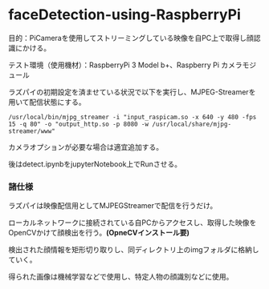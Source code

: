 # faceDetection-using-RaspberryPi

目的：PiCameraを使用してストリーミングしている映像を自PC上で取得し顔認識にかける。

テスト環境（使用機材）：RaspberryPi 3 Model b+、Raspberry Pi カメラモジュール

ラズパイの初期設定を済ませている状況で以下を実行し、MJPEG-Streamerを用いて配信状態にする。

```
/usr/local/bin/mjpg_streamer -i "input_raspicam.so -x 640 -y 480 -fps 15 -q 80" -o "output_http.so -p 8080 -w /usr/local/share/mjpg-streamer/www" 
```

カメラオプションが必要な場合は適宜追加する。

後はdetect.ipynbをjupyterNotebook上でRunさせる。

### 諸仕様

ラズパイは映像配信用としてMJPEGStreamerで配信を行うだけ。

ローカルネットワークに接続されている自PCからアクセスし、取得した映像をOpenCVかけて顔検出を行う。**(OpneCVインストール要)**

検出された顔情報を矩形切り取りし、同ディレクトリ上のimgフォルダに格納していく。

得られた画像は機械学習などで使用し、特定人物の顔識別などに使用。
